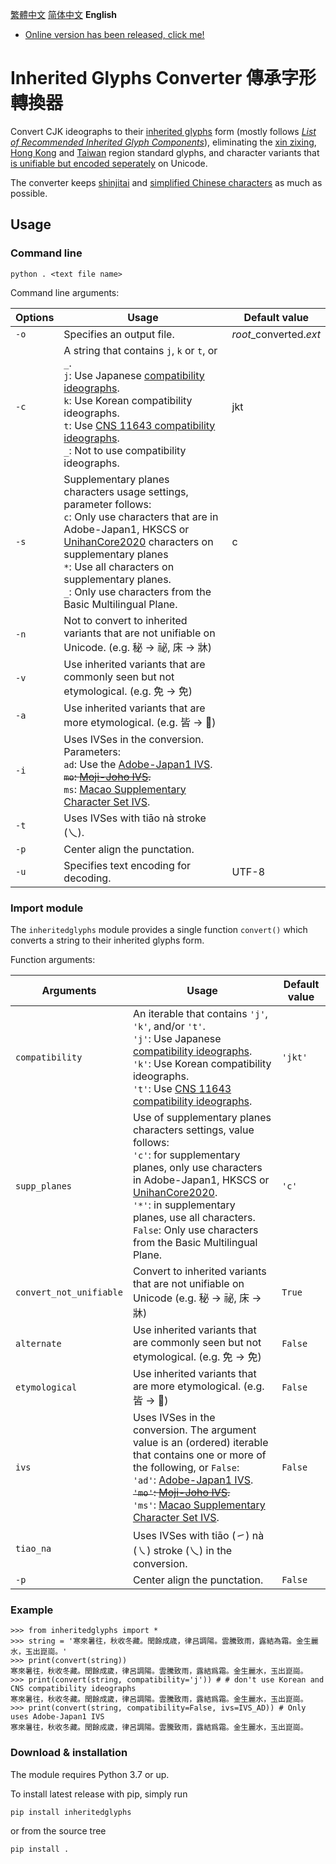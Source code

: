 [繁體中文](https://github.com/haydenwong7bm/inherited-glyphs-converter/blob/main/README_zh-tc.md) [简体中文󠄁](https://github.com/haydenwong7bm/inherited-glyphs-converter/blob/main/README_zh-sc.md) **English**

* [Online version has been released, click me!](https://haydenwong7bm.github.io/inherited-glyphs-converter/en/)

# Inherited Glyphs Converter 傳承字形轉換器
 Convert CJK ideographs to their [inherited glyphs](https://en.wikipedia.org/wiki/Jiu_zixing) form (mostly follows [_List of Recommended Inherited Glyph Components_](https://github.com/ichitenfont/inheritedglyphs)), eliminating the [xin zixing](https://en.wikipedia.org/wiki/Xin_zixing), [Hong Kong](https://en.wikipedia.org/wiki/List_of_Graphemes_of_Commonly-Used_Chinese_Characters) and [Taiwan](https://en.wikipedia.org/wiki/Standard_Form_of_National_Characters) region standard glyphs, and character variants that [is unifiable but encoded seperately](https://gitee.com/eisoch/irg/issues/I5FR1Q) on Unicode.
 
 The converter keeps [shinjitai](https://en.wikipedia.org/wiki/Shinjitai) and [simplified Chinese characters](https://en.wikipedia.org/wiki/Simplified_Chinese_characters) as much as possible.
 
 ## Usage
 
 ### Command line
 
	python . <text file name>
	
 Command line arguments:
 
 | **Options** | **Usage** | **Default value** |
 |---|---|---|
 | `-o` | Specifies an output file. | *root*_converted.*ext* |
 | `-c` | A string that contains `j`, `k` or `t`, or `_`.<br>`j`: Use Japanese [compatibility ideographs](https://en.wikipedia.org/wiki/CJK_Compatibility_Ideographs).<br>`k`: Use Korean compatibility ideographs.<br>`t`: Use [CNS 11643 compatibility ideographs](https://en.wikipedia.org/wiki/CJK_Compatibility_Ideographs_Supplement).<br>`_`: Not to use compatibility ideographs. | jkt |
 | `-s` | Supplementary planes characters usage settings, parameter follows:<br>`c`: Only use characters that are in Adobe-Japan1, HKSCS or [UnihanCore2020](https://www.unicode.org/L2/L2019/19388-unihan-core-2020.pdf) characters on supplementary planes<br>`*`: Use all characters on supplementary planes.<br>`_`: Only use characters from the Basic Multilingual Plane. | c |
 | `-n` | Not to convert to inherited variants that are not unifiable on Unicode. (e.g. 秘 → 祕, 床 → 牀) | |
 | `-v` | Use inherited variants that are commonly seen but not etymological. (e.g. 免 → 免) | |
 | `-a` | Use inherited variants that are more etymological. (e.g. 皆 → 𣅜) | |
 | `-i` | Uses IVSes in the conversion. Parameters:<br>`ad`: Use the [Adobe-Japan1 IVS](https://unicode.org/ivd/data/2022-09-13/IVD_Charts_Adobe-Japan1.pdf).<br>~~`mo`: [Moji-Joho IVS](https://unicode.org/ivd/data/2022-09-13/IVD_Charts_Moji_Joho.pdf).~~<br>`ms`: [Macao Supplementary Character Set IVS](https://unicode.org/ivd/data/2022-09-13/IVD_Charts_Moji_Joho.pdf). | |
 | `-t` | Uses IVSes with tiāo nà stroke (乀). | |
 | `-p` | Center align the punctation. | |
 | `-u` | Specifies text encoding for decoding. | UTF-8 |
 
 ### Import module
 
 The `inheritedglyphs` module provides a single function `convert()` which converts a string to their inherited glyphs form.
 
 Function arguments:
 
 | **Arguments** | **Usage** | **Default value** |
 |---|---|---|
 | `compatibility` | An iterable that contains `'j'`, `'k'`, and/or `'t'`.<br>`'j'`: Use Japanese [compatibility ideographs](https://en.wikipedia.org/wiki/CJK_Compatibility_Ideographs).<br>`'k'`: Use Korean compatibility ideographs.<br>`'t'`: Use [CNS 11643 compatibility ideographs](https://en.wikipedia.org/wiki/CJK_Compatibility_Ideographs_Supplement). | `'jkt'` |
 | `supp_planes` | Use of supplementary planes characters settings, value follows:<br>`'c'`: for supplementary planes, only use characters in Adobe-Japan1, HKSCS or [UnihanCore2020](https://www.unicode.org/L2/L2019/19388-unihan-core-2020.pdf).<br>`'*'`: in supplementary planes, use all characters.<br>`False`: Only use characters from the Basic Multilingual Plane. | `'c'` |
 | `convert_not_unifiable` | Convert to inherited variants that are not unifiable on Unicode (e.g. 秘 → 祕, 床 → 牀) | `True` |
 | `alternate` | Use inherited variants that are commonly seen but not etymological. (e.g. 免 → 免) | `False` |
 | `etymological` | Use inherited variants that are more etymological. (e.g. 皆 → 𣅜) | `False` |
 | `ivs` | Uses IVSes in the conversion. The argument value is an (ordered) iterable that contains one or more of the following, or `False`:<br>`'ad'`: [Adobe-Japan1 IVS](https://unicode.org/ivd/data/2022-09-13/IVD_Charts_Adobe-Japan1.pdf).<br>~~`'mo'`: [Moji-Joho IVS](https://unicode.org/ivd/data/2022-09-13/IVD_Charts_Moji_Joho.pdf).~~<br>`'ms'`: [Macao Supplementary Character Set IVS](https://unicode.org/ivd/data/2022-09-13/IVD_Charts_Moji_Joho.pdf). | `False` |
 | `tiao_na` | Uses IVSes with tiāo (㇀) nà (㇏) stroke (乀) in the conversion. | |
 | `-p` | Center align the punctation. | `False` |
 
 ### Example
 
	>>> from inheritedglyphs import *
	>>> string = '寒來暑往，秋收冬藏。閏餘成歳，律吕調陽。雲騰致雨，露結為霜。金生麗水，玉出崑崗。'
	>>> print(convert(string))
	寒來暑往，秋收冬藏。閏餘成歲，律呂調陽。雲騰致雨，露結爲霜。金生麗水，玉出崑崗。
	>>> print(convert(string, compatibility='j')) # # don't use Korean and CNS compatibility ideographs
	寒來暑往，秋收冬藏。閏餘成歲，律呂調陽。雲騰致雨，露結爲霜。金生麗水，玉出崑崗。
	>>> print(convert(string, compatibility=False, ivs=IVS_AD)) # Only uses Adobe-Japan1 IVS
	寒󠄁來暑󠄁往󠄁，秋收冬󠄀藏。閏餘成󠄁歲，律呂調󠄁陽。雲騰󠄁致雨，露結爲霜。金生麗󠄁水，玉出崑崗。

 ### Download & installation
 
 The module requires Python 3.7 or up.
 
 To install latest release with pip, simply run
 ```
 pip install inheritedglyphs
 ```
 
 or from the source tree
 ```
 pip install .
 ```
 